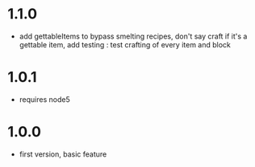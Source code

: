 # 1.1.0

* add gettableItems to bypass smelting recipes, don't say craft if it's a gettable item, add testing : test crafting of every item and block

# 1.0.1

* requires node5

# 1.0.0

* first version, basic feature